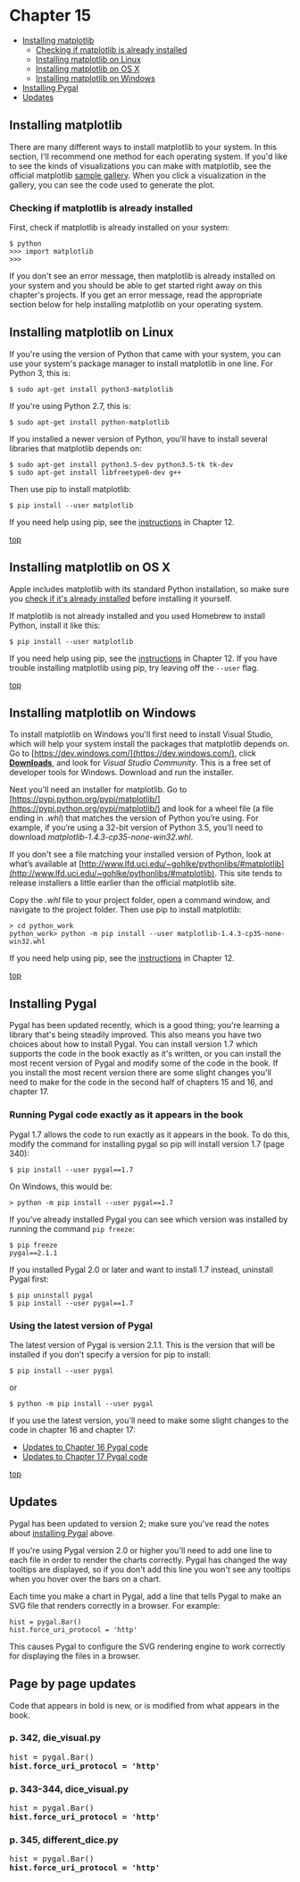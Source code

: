 Chapter 15
===

- [Installing matplotlib](#installing-matplotlib)
    - [Checking if matplotlib is already installed](#checking-if-matplotlib-is-already-installed)
    - [Installing matplotlib on Linux](#installing-matplotlib-on-linux)
    - [Installing matplotlib on OS X](#installing-matplotlib-on-os-x)
    - [Installing matplotlib on Windows](#installing-matplotlib-on-windows)
- [Installing Pygal](#installing-pygal)
- [Updates](#updates)

Installing matplotlib
---

There are many different ways to install matplotlib to your system. In this section, I'll recommend one method for each operating system. If you'd like to see the kinds of visualizations you can make with matplotlib, see the official matplotlib [sample gallery](http://matplotlib.org/gallery.html). When you click a visualization in the gallery, you can see the code used to generate the plot.

### Checking if matplotlib is already installed

First, check if matplotlib is already installed on your system:

    $ python
    >>> import matplotlib
    >>>

If you don't see an error message, then matplotlib is already installed on your system and you should be able to get started right away on this chapter's projects. If you get an error message, read the appropriate section below for help installing matplotlib on your operating system.

Installing matplotlib on Linux
---

If you're using the version of Python that came with your system, you can use your system's package manager to install matplotlib in one line. For Python 3, this is:

    $ sudo apt-get install python3-matplotlib

If you're using Python 2.7, this is:

    $ sudo apt-get install python-matplotlib

If you installed a newer version of Python, you'll have to install several libraries that matplotlib depends on:

    $ sudo apt-get install python3.5-dev python3.5-tk tk-dev
    $ sudo apt-get install libfreetype6-dev g++

Then use pip to install matplotlib:

    $ pip install --user matplotlib

If you need help using pip, see the <a href="../chapter_12/installing_pip.md">instructions</a> in Chapter 12.

[top](#)

Installing matplotlib on OS X
---

Apple includes matplotlib with its standard Python installation, so make sure you <a href="#checking-if-matplotlib-is-already-installed">check if it's already installed</a> before installing it yourself.

If matplotlib is not already installed and you used Homebrew to install Python, install it like this:

    $ pip install --user matplotlib

If you need help using pip, see the <a href="../chapter_12/installing_pip.md">instructions</a> in Chapter 12. If you have trouble installing matplotlib using pip, try leaving off the `--user` flag.

[top](#)

Installing matplotlib on Windows
---

To install matplotlib on Windows you'll first need to install Visual Studio, which will help your system install the packages that matplotlib depends on. Go to [https://dev.windows.com/](https://dev.windows.com/), click [**Downloads**](https://dev.windows.com/downloads), and look for *Visual Studio Community*. This is a free set of developer tools for Windows. Download and run the installer.

Next you'll need an installer for matplotlib. Go to [https://pypi.python.org/pypi/matplotlib/](https://pypi.python.org/pypi/matplotlib/) and look for a wheel file (a file ending in *.whl*) that matches the version of Python you’re using. For example, if you’re using a 32-bit version of Python 3.5, you’ll need to download *matplotlib-1.4.3-cp35-none-win32.whl*.

If you don't see a file matching your installed version of Python, look at what’s available at [http://www.lfd.uci.edu/~gohlke/pythonlibs/#matplotlib](http://www.lfd.uci.edu/~gohlke/pythonlibs/#matplotlib). This site tends to release installers a little earlier than the official matplotlib site.

Copy the *.whl* file to your project folder, open a command window, and navigate to the project folder. Then use pip to install matplotlib:

    > cd python_work
    python_work> python -m pip install --user matplotlib-1.4.3-cp35-none-win32.whl

If you need help using pip, see the <a href="../chapter_12/installing_pip.md">instructions</a> in Chapter 12.

[top](#)

Installing Pygal
---
Pygal has been updated recently, which is a good thing; you're learning a library that's being steadily improved. This also means you have two choices about how to install Pygal. You can install version 1.7 which supports the code in the book exactly as it's written, or you can install the most recent version of Pygal and modify some of the code in the book. If you install the most recent version there are some slight changes you'll need to make for the code in the second half of chapters 15 and 16, and chapter 17.

### Running Pygal code exactly as it appears in the book

Pygal 1.7 allows the code to run exactly as it appears in the book. To do this, modify the command for installing pygal so pip will install version 1.7 (page 340):

    $ pip install --user pygal==1.7

On Windows, this would be:

    > python -m pip install --user pygal==1.7

If you've already installed Pygal you can see which version was installed by running the command `pip freeze`:

    $ pip freeze
    pygal==2.1.1

If you installed Pygal 2.0 or later and want to install 1.7 instead, uninstall Pygal first:

    $ pip uninstall pygal
    $ pip install --user pygal==1.7

### Using the latest version of Pygal

The latest version of Pygal is version 2.1.1. This is the version that will be installed if you don't specify a version for pip to install:

    $ pip install --user pygal

or

    $ python -m pip install --user pygal
    
If you use the latest version, you'll need to make some slight changes to the code in chapter 16 and chapter 17:

- [Updates to Chapter 16 Pygal code](../chapter_16/README.md#updates)
- [Updates to Chapter 17 Pygal code](../chapter_17/README.md#updates)

[top](#)

Updates
---

Pygal has been updated to version 2; make sure you've read the notes about [installing Pygal](#installing-pygal) above.

If you're using Pygal version 2.0 or higher you'll need to add one line to each file in order to render the charts correctly. Pygal has changed the way tooltips are displayed, so if you don't add this line you won't see any tooltips when you hover over the bars on a chart.

Each time you make a chart in Pygal, add a line that tells Pygal to make an SVG file that renders correctly in a browser. For example:

    hist = pygal.Bar()
    hist.force_uri_protocol = 'http'
    
This causes Pygal to configure the SVG rendering engine to work correctly for displaying the files in a browser.

Page by page updates
---

Code that appears in bold is new, or is modified from what appears in the book.

### p. 342, die_visual.py

<pre>
hist = pygal.Bar()
<b>hist.force_uri_protocol = 'http'</b>
</pre>
    
### p. 343-344, dice_visual.py

<pre>
hist = pygal.Bar()
<b>hist.force_uri_protocol = 'http'</b>
</pre>

### p. 345, different_dice.py

<pre>
hist = pygal.Bar()
<b>hist.force_uri_protocol = 'http'</b>
</pre>
